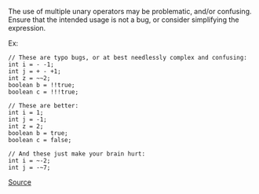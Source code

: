 The use of multiple unary operators may be problematic, and/or confusing.
Ensure that the intended usage is not a bug, or consider simplifying the expression.

Ex:

```
// These are typo bugs, or at best needlessly complex and confusing:
int i = - -1;
int j = + - +1;
int z = ~~2;
boolean b = !!true;
boolean c = !!!true;

// These are better:
int i = 1;
int j = -1;
int z = 2;
boolean b = true;
boolean c = false;

// And these just make your brain hurt:
int i = ~-2;
int j = -~7;
```

[Source](http://pmd.sourceforge.net/pmd-5.3.2/pmd-java/rules/java/basic.html#AvoidMultipleUnaryOperators)
